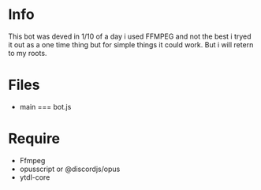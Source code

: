 # Info

This bot was deved in 1/10 of a day i used FFMPEG and not the best i tryed it out
as a one time thing but for simple things it could work. But i will retern to my roots.

# Files

* main === bot.js

# Require

* Ffmpeg
* opusscript or @discordjs/opus
* ytdl-core 
